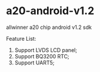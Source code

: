 a20-android-v1.2
================

allwinner a20 chip android v1.2 sdk

Feature List:

1. Support LVDS LCD panel;
2. Support BQ3200 RTC;
3. Support UART5;



